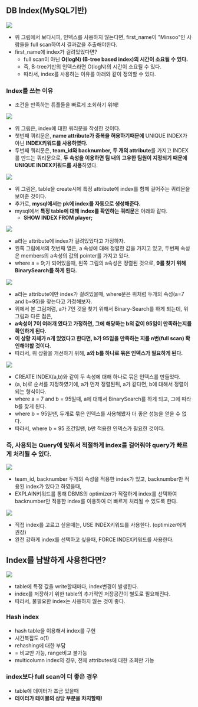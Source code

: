 ## DB Index(MySQL기반)
<img src="../image/not-index.PNG">

- 위 그림에서 보다시피, 인덱스를 사용하지 않는다면, first_name이 "Minsoo"인 사람들을 full scan하여서 결과값을 추출해야한다.
- first_name에 index가 걸려있었다면?
  - full scan이 아닌 **O(logN) (B-tree based index)의 시간이 소요될 수 있다.**
  - 즉, B-tree기반의 인덱스라면 O(logN)의 시간이 소요될 수 있다.
  - 따라서, index를 사용하는 이유를 아래와 같이 정의할 수 있다.

### Index를 쓰는 이유
- 조건을 만족하는 튜플들을 빠르게 조회하기 위해!

<img src="../image/index-query.PNG">

- 위 그림은, index에 대한 쿼리문을 작성한 것이다.
- 첫번째 쿼리문은, **name attribute가 중복을 허용하기때문에** UNIQUE INDEX가 아닌 **INDEX키워드를 사용하였다.**
- 두번째 쿼리문은, **team_id와 backnumber, 두 개의 attribute**를 가지고 INDEX를 만드는 쿼리문으로, **두 속성을 이용하면 팀 내의 고유한 팀원이 지정되기 때문에 UNIQUE INDEX키워드를 사용**하였다.

<img src="../image/index-query(2).PNG">

- 위 그림은, table을 create시에 특정 attribute에 index를 함께 걸어주는 쿼리문을 보여준 것이다.
- 추가로, **mysql에서는 pk에 index를 자동으로 생성해준다.**
- mysql에서 **특정 table에 대해 index를 확인하는 쿼리문**은 아래와 같다.
  - **SHOW INDEX FROM player;**

<img src="../image/b-tree-based-index.PNG">

- a라는 attribute에 index가 걸려있었다고 가정하자.
- 왼쪽 그림에서의 첫번째 열은, a 속성에 대해 정렬한 값을 가지고 있고, 두번째 속성은 members의 a속성의 값의 pointer를 가지고 있다.
- where a = 9;가 되어있을때, 왼쪽 그림의 a속성은 정렬된 것으로, **9를 찾기 위해 BinarySearch를 하게 된다.**

<img src="../image/two-attribute-index.PNG">

- a라는 attribute에만 index가 걸려있을때, where문은 위처럼 두개의 속성(a=7 and b=95)을 찾는다고 가정해보자.
- 위에서 본 그림처럼, a가 7인 것을 찾기 위해서 Binary-Search를 하게 되는데, 위 그림과 다른 점은,
- **a속성이 7이 여러개 였다고 가정하면, 그에 해당하는 b의 값이 95임이 만족하는지를 확인하게 된다.**
- **이 상황 자체가 n개 있었다고 한다면, b가 95임을 만족하는 지를 n번(full scan) 확인해야할 것이다.**
- 따라서, 위 상황을 개선하기 위해, **a와 b를 하나로 묶은 인덱스가 필요하게 된다.**

<img src="../image/multi-column-index.PNG">

- CREATE INDEX(a,b)와 같이 두 속성에 대해 하나로 묶은 인덱스를 만들었다.
- (a, b)로 순서를 지정하였기에, a가 먼저 정렬된뒤, a가 같다면, b에 대해서 정렬이 되는 형식이다.
- where a = 7 and b = 95일때, a에 대해서 BinarySearch를 하게 되고, 그에 따라 b를 찾게 된다.
- where b = 95일땐, 두개로 묶은 인덱스를 사용해봤자 더 좋은 성능을 얻을 수 없다.
- 따라서, where b = 95 조건일땐, b만 적용한 인덱스가 필요한 것이다.

### 즉, 사용되는 Query에 맞춰서 적절하게 index를 걸어줘야 query가 빠르게 처리될 수 있다.

<img src="../image/optimizer.PNG">

- team_id, backnumber 두개의 속성을 적용한 index가 있고, backnumber만 적용된 index가 있다고 하였을때, 
- EXPLAIN키워드를 통해 DBMS의 optimizer가 적절하게 index를 선택하여 backnumber만 적용한 index를 이용하여 더 빠르게 처리될 수 있도록 한다.

<img src="../image/use-index.PNG">

- 직접 index를 고르고 싶을때는, USE INDEX키워드를 사용한다. (optimizer에게 권장)
- 완전 강하게 index를 선택하고 싶을때, FORCE INDEX키워드를 사용한다.

## Index를 남발하게 사용한다면?

<img src="../image/index-caution.PNG">

- table에 특정 값을 write할때마다, index변경이 발생한다.
- index를 저장하기 위한 table의 추가적인 저장공간이 별도로 필요해진다.
- 따라서, 불필요한 index는 사용하지 않는 것이 좋다.

### Hash index
- hash table을 이용해서 index를 구현
- 시간복잡도 o(1)
- rehashing에 대한 부담
- = 비교만 가능, range비교 불가능
- multicolumn index의 경우, 전체 attributes에 대한 조회만 가능

### index보다 full scan이 더 좋은 경우
- table에 데이터가 조금 있을때
- **데이터가 테이블의 상당 부분을 차지할때!**

